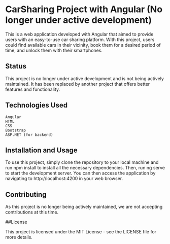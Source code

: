 # CarSharing Project with Angular (No longer under active development)

This is a web application developed with Angular that aimed to provide users with an easy-to-use car sharing platform. With this project, users could find available cars in their vicinity, book them for a desired period of time, and unlock them with their smartphones.

## Status

This project is no longer under active development and is not being actively maintained. It has been replaced by another project that offers better features and functionality.

## Technologies Used

    Angular
    HTML
    CSS
    Bootstrap
    ASP.NET (for backend)

## Installation and Usage

To use this project, simply clone the repository to your local machine and run npm install to install all the necessary dependencies. Then, run ng serve to start the development server. You can then access the application by navigating to http://localhost:4200 in your web browser.

## Contributing

As this project is no longer being actively maintained, we are not accepting contributions at this time.

##License

This project is licensed under the MIT License - see the LICENSE file for more details.
